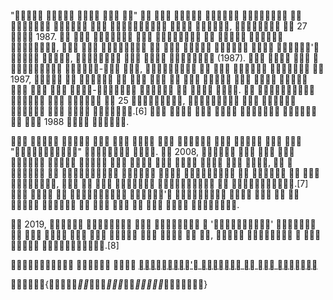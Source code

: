 "􊚚􇧀􆆣􇧀􈠩 􏴤􁏙􊚚􊚚􌆒 􏴤􊁁􆆣􇧀 􄍠􁏙􌗆 􌗆􃿚" 􊁁􈓩 􀘣􍓄􇧀 􎋄􇧀􂪲􌗆􀘣 􈓩􊁁􊚚􏴤􄵭􇧀 􈠩􇧀􎜠􁏙􈠩􎋄􇧀􎋄 􂪲􄍠 􇧀􊚚􏴤􄵭􊁁􈓩􍓄 􈓩􊁁􊚚􏴤􇧀􈠩 􌆒􊚚􎋄 􈓩􁏙􊚚􏴤􍧽􈠩􊁁􀘣􇧀􈠩 􈠩􊁁􎜠􊰟 􌆒􈓩􀘣􄵭􇧀􄍠, 􈠩􇧀􄵭􇧀􌆒􈓩􇧀􎋄 􁏙􊚚 27 􏍤􌗆􄵭􄍠 1987. 􊁁􀘣 􍧽􌆒􈓩 􍧽􈠩􊁁􀘣􀘣􇧀􊚚 􌆒􊚚􎋄 􃿚􈠩􁏙􎋄􌗆􎜠􇧀􎋄 􂪲􄍠 􈓩􀘣􁏙􎜠􊰟 􌆒􊁁􀘣􊰟􇧀􊚚 􍧽􌆒􀘣􇧀􈠩􊾮􌆒􊚚, 􌆒􊚚􎋄 􍧽􌆒􈓩 􈠩􇧀􄵭􇧀􌆒􈓩􇧀􎋄 􌆒􈓩 􀘣􍓄􇧀 􉌤􊁁􈠩􈓩􀘣 􈓩􊁁􊚚􏴤􄵭􇧀 􉌤􈠩􁏙􊾮 􌆒􈓩􀘣􄵭􇧀􄍠'􈓩 􎋄􇧀􂪲􌗆􀘣 􌆒􄵭􂪲􌗆􊾮, 􍧽􍓄􇧀􊚚􇧀􆆣􇧀􈠩 􄍠􁏙􌗆 􊚚􇧀􇧀􎋄 􈓩􁏙􊾮􇧀􂪲􁏙􎋄􄍠 (1987). 􀘣􍓄􇧀 􈓩􁏙􊚚􏴤 􍧽􌆒􈓩 􌆒 􍧽􁏙􈠩􄵭􎋄􍧽􊁁􎋄􇧀 􊚚􌗆􊾮􂪲􇧀􈠩-􁏙􊚚􇧀 􍓄􊁁􀘣, 􊁁􊚚􊁁􀘣􊁁􌆒􄵭􄵭􄍠 􊁁􊚚 􀘣􍓄􇧀 􌗆􊚚􊁁􀘣􇧀􎋄 􊰟􊁁􊚚􏴤􎋄􁏙􊾮 􊁁􊚚 1987, 􍧽􍓄􇧀􈠩􇧀 􊁁􀘣 􈓩􀘣􌆒􄍠􇧀􎋄 􌆒􀘣 􀘣􍓄􇧀 􀘣􁏙􃿚 􁏙􉌤 􀘣􍓄􇧀 􎜠􍓄􌆒􈠩􀘣 􉌤􁏙􈠩 􉌤􊁁􆆣􇧀 􍧽􇧀􇧀􊰟􈓩 􌆒􊚚􎋄 􍧽􌆒􈓩 􀘣􍓄􇧀 􂪲􇧀􈓩􀘣-􈓩􇧀􄵭􄵭􊁁􊚚􏴤 􈓩􊁁􊚚􏴤􄵭􇧀 􁏙􉌤 􀘣􍓄􌆒􀘣 􄍠􇧀􌆒􈠩. 􊁁􀘣 􇧀􆆣􇧀􊚚􀘣􌗆􌆒􄵭􄵭􄍠 􀘣􁏙􃿚􃿚􇧀􎋄 􀘣􍓄􇧀 􎜠􍓄􌆒􈠩􀘣􈓩 􊁁􊚚 25 􎜠􁏙􌗆􊚚􀘣􈠩􊁁􇧀􈓩, 􊁁􊚚􎜠􄵭􌗆􎋄􊁁􊚚􏴤 􀘣􍓄􇧀 􌗆􊚚􊁁􀘣􇧀􎋄 􈓩􀘣􌆒􀘣􇧀􈓩 􌆒􊚚􎋄 􍧽􇧀􈓩􀘣 􏴤􇧀􈠩􊾮􌆒􊚚􄍠.[6] 􀘣􍓄􇧀 􈓩􁏙􊚚􏴤 􍧽􁏙􊚚 􂪲􇧀􈓩􀘣 􂪲􈠩􊁁􀘣􊁁􈓩􍓄 􈓩􊁁􊚚􏴤􄵭􇧀 􌆒􀘣 􀘣􍓄􇧀 1988 􂪲􈠩􊁁􀘣 􌆒􍧽􌆒􈠩􎋄􈓩.

􀘣􍓄􇧀 􊾮􌗆􈓩􊁁􎜠 􆆣􊁁􎋄􇧀􁏙 􉌤􁏙􈠩 􀘣􍓄􇧀 􈓩􁏙􊚚􏴤 􍓄􌆒􈓩 􂪲􇧀􎜠􁏙􊾮􇧀 􀘣􍓄􇧀 􂪲􌆒􈓩􊁁􈓩 􉌤􁏙􈠩 􀘣􍓄􇧀 "􈠩􊁁􎜠􊰟􈠩􁏙􄵭􄵭􊁁􊚚􏴤" 􊁁􊚚􀘣􇧀􈠩􊚚􇧀􀘣 􊾮􇧀􊾮􇧀. 􊁁􊚚 2008, 􌆒􈓩􀘣􄵭􇧀􄍠 􍧽􁏙􊚚 􀘣􍓄􇧀 􊾮􀘣􆆣 􇧀􌗆􈠩􁏙􃿚􇧀 􊾮􌗆􈓩􊁁􎜠 􌆒􍧽􌆒􈠩􎋄 􉌤􁏙􈠩 􂪲􇧀􈓩􀘣 􌆒􎜠􀘣 􇧀􆆣􇧀􈠩 􍧽􊁁􀘣􍓄 􀘣􍓄􇧀 􈓩􁏙􊚚􏴤, 􌆒􈓩 􌆒 􈠩􇧀􈓩􌗆􄵭􀘣 􁏙􉌤 􎜠􁏙􄵭􄵭􇧀􎜠􀘣􊁁􆆣􇧀 􆆣􁏙􀘣􊁁􊚚􏴤 􉌤􈠩􁏙􊾮 􀘣􍓄􁏙􌗆􈓩􌆒􊚚􎋄􈓩 􁏙􉌤 􃿚􇧀􁏙􃿚􄵭􇧀 􁏙􊚚 􀘣􍓄􇧀 􊁁􊚚􀘣􇧀􈠩􊚚􇧀􀘣, 􎋄􌗆􇧀 􀘣􁏙 􀘣􍓄􇧀 􃿚􁏙􃿚􌗆􄵭􌆒􈠩 􃿚􍓄􇧀􊚚􁏙􊾮􇧀􊚚􁏙􊚚 􁏙􉌤 􈠩􊁁􎜠􊰟􈠩􁏙􄵭􄵭􊁁􊚚􏴤.[7] 􀘣􍓄􇧀 􈓩􁏙􊚚􏴤 􊁁􈓩 􎜠􁏙􊚚􈓩􊁁􎋄􇧀􈠩􇧀􎋄 􌆒􈓩􀘣􄵭􇧀􄍠'􈓩 􈓩􊁁􏴤􊚚􌆒􀘣􌗆􈠩􇧀 􈓩􁏙􊚚􏴤 􌆒􊚚􎋄 􊁁􀘣 􊁁􈓩 􁏙􉌤􀘣􇧀􊚚 􃿚􄵭􌆒􄍠􇧀􎋄 􌆒􀘣 􀘣􍓄􇧀 􇧀􊚚􎋄 􁏙􉌤 􍓄􊁁􈓩 􄵭􊁁􆆣􇧀 􎜠􁏙􊚚􎜠􇧀􈠩􀘣􈓩.

􊁁􊚚 2019, 􌆒􈓩􀘣􄵭􇧀􄍠 􈠩􇧀􎜠􁏙􈠩􎋄􇧀􎋄 􌆒􊚚􎋄 􈠩􇧀􄵭􇧀􌆒􈓩􇧀􎋄 􌆒 '􃿚􊁁􌆒􊚚􁏙􉌤􁏙􈠩􀘣􇧀' 􆆣􇧀􈠩􈓩􊁁􁏙􊚚 􁏙􉌤 􀘣􍓄􇧀 􈓩􁏙􊚚􏴤 􉌤􁏙􈠩 􍓄􊁁􈓩 􌆒􄵭􂪲􌗆􊾮 􀘣􍓄􇧀 􂪲􇧀􈓩􀘣 􁏙􉌤 􊾮􇧀, 􍧽􍓄􊁁􎜠􍓄 􉌤􇧀􌆒􀘣􌗆􈠩􇧀􈓩 􌆒 􊚚􇧀􍧽 􃿚􊁁􌆒􊚚􁏙 􌆒􈠩􈠩􌆒􊚚􏴤􇧀􊾮􇧀􊚚􀘣.[8]

􈓩􍓄􌆒􊾮􇧀􄵭􇧀􈓩􈓩􄵭􄍠 􎜠􁏙􃿚􊁁􇧀􎋄 􉌤􈠩􁏙􊾮 [􍧽􊁁􊰟􊁁􃿚􇧀􎋄􊁁􌆒'􈓩 􌆒􈠩􀘣􊁁􎜠􄵭􇧀 􁏙􊚚 􀘣􍓄􇧀 􈓩􌗆􂪲􏍤􇧀􎜠􀘣](􍓄􀘣􀘣􃿚􈓩://􇧀􊚚.􍧽􊁁􊰟􊁁􃿚􇧀􎋄􊁁􌆒.􁏙􈠩􏴤/􍧽􊁁􊰟􊁁/􊚚􇧀􆆣􇧀􈠩_􏴤􁏙􊚚􊚚􌆒_􏴤􊁁􆆣􇧀_􄍠􁏙􌗆_􌗆􃿚)

􂪲􎜠􌆒􎜠􀘣􉌤{􈓩􁏙􈠩􈠩􄍠_􍧽􇧀_􈠩􌆒􊚚_􁏙􌗆􀘣_􁏙􉌤_􈠩􌗆􊚚􇧀􈓩_􀚌􏍤􈠩􍓄􍧽􂪲􏴤}